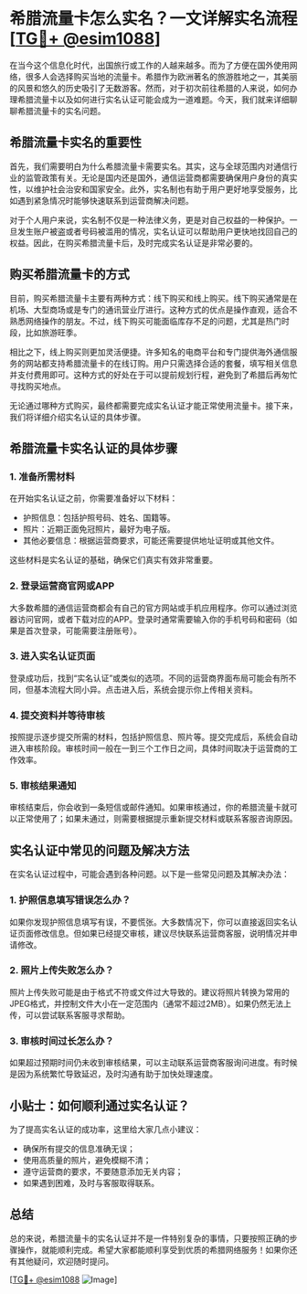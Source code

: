 # 希腊流量卡怎么实名？一文详解实名流程[[TG💪+ @esim1088](https://t.me/s/esim1088)]

在当今这个信息化时代，出国旅行或工作的人越来越多。而为了方便在国外使用网络，很多人会选择购买当地的流量卡。希腊作为欧洲著名的旅游胜地之一，其美丽的风景和悠久的历史吸引了无数游客。然而，对于初次前往希腊的人来说，如何办理希腊流量卡以及如何进行实名认证可能会成为一道难题。今天，我们就来详细聊聊希腊流量卡的实名问题。

## 希腊流量卡实名的重要性

首先，我们需要明白为什么希腊流量卡需要实名。其实，这与全球范围内对通信行业的监管政策有关。无论是国内还是国外，通信运营商都需要确保用户身份的真实性，以维护社会治安和国家安全。此外，实名制也有助于用户更好地享受服务，比如遇到紧急情况时能够快速联系到运营商解决问题。

对于个人用户来说，实名制不仅是一种法律义务，更是对自己权益的一种保护。一旦发生账户被盗或者号码被滥用的情况，实名认证可以帮助用户更快地找回自己的权益。因此，在购买希腊流量卡后，及时完成实名认证是非常必要的。

## 购买希腊流量卡的方式

目前，购买希腊流量卡主要有两种方式：线下购买和线上购买。线下购买通常是在机场、大型商场或是专门的通讯营业厅进行。这种方式的优点是操作直观，适合不熟悉网络操作的朋友。不过，线下购买可能面临库存不足的问题，尤其是热门时段，比如旅游旺季。

相比之下，线上购买则更加灵活便捷。许多知名的电商平台和专门提供海外通信服务的网站都支持希腊流量卡的在线订购。用户只需选择合适的套餐，填写相关信息并支付费用即可。这种方式的好处在于可以提前规划行程，避免到了希腊后再匆忙寻找购买地点。

无论通过哪种方式购买，最终都需要完成实名认证才能正常使用流量卡。接下来，我们将详细介绍实名认证的具体步骤。

## 希腊流量卡实名认证的具体步骤

### 1. 准备所需材料

在开始实名认证之前，你需要准备好以下材料：
- 护照信息：包括护照号码、姓名、国籍等。
- 照片：近期正面免冠照片，最好为电子版。
- 其他必要信息：根据运营商要求，可能还需要提供地址证明或其他文件。

这些材料是实名认证的基础，确保它们真实有效非常重要。

### 2. 登录运营商官网或APP

大多数希腊的通信运营商都会有自己的官方网站或手机应用程序。你可以通过浏览器访问官网，或者下载对应的APP。登录时通常需要输入你的手机号码和密码（如果是首次登录，可能需要注册账号）。

### 3. 进入实名认证页面

登录成功后，找到“实名认证”或类似的选项。不同的运营商界面布局可能会有所不同，但基本流程大同小异。点击进入后，系统会提示你上传相关资料。

### 4. 提交资料并等待审核

按照提示逐步提交所需的材料，包括护照信息、照片等。提交完成后，系统会自动进入审核阶段。审核时间一般在一到三个工作日之间，具体时间取决于运营商的工作效率。

### 5. 审核结果通知

审核结束后，你会收到一条短信或邮件通知。如果审核通过，你的希腊流量卡就可以正常使用了；如果未通过，则需要根据提示重新提交材料或联系客服咨询原因。

## 实名认证中常见的问题及解决方法

在实名认证过程中，可能会遇到各种问题。以下是一些常见问题及其解决办法：

### 1. 护照信息填写错误怎么办？

如果你发现护照信息填写有误，不要慌张。大多数情况下，你可以直接返回实名认证页面修改信息。但如果已经提交审核，建议尽快联系运营商客服，说明情况并申请修改。

### 2. 照片上传失败怎么办？

照片上传失败可能是由于格式不符或文件过大导致的。建议将照片转换为常用的JPEG格式，并控制文件大小在一定范围内（通常不超过2MB）。如果仍然无法上传，可以尝试联系客服寻求帮助。

### 3. 审核时间过长怎么办？

如果超过预期时间仍未收到审核结果，可以主动联系运营商客服询问进度。有时候是因为系统繁忙导致延迟，及时沟通有助于加快处理速度。

## 小贴士：如何顺利通过实名认证？

为了提高实名认证的成功率，这里给大家几点小建议：
- 确保所有提交的信息准确无误；
- 使用高质量的照片，避免模糊不清；
- 遵守运营商的要求，不要随意添加无关内容；
- 如果遇到困难，及时与客服取得联系。

## 总结

总的来说，希腊流量卡的实名认证并不是一件特别复杂的事情，只要按照正确的步骤操作，就能顺利完成。希望大家都能顺利享受到优质的希腊网络服务！如果你还有其他疑问，欢迎随时提问。

[[TG💪+ @esim1088](https://t.me/s/esim1088) ![Image](https://i.postimg.cc/4NQfJmqS/Snipaste-2025-05-13-00-14-12.png)]